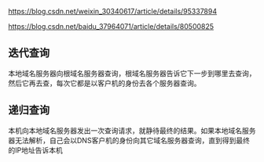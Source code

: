 https://blog.csdn.net/weixin_30340617/article/details/95337894

https://blog.csdn.net/baidu_37964071/article/details/80500825

## 迭代查询

  本地域名服务器向根域名服务器查询，根域名服务器告诉它下一步到哪里去查询，然后它再去查，每次它都是以客户机的身份去各个服务器查询。

  
## 递归查询

  本机向本地域名服务器发出一次查询请求，就静待最终的结果。如果本地域名服务器无法解析，自己会以DNS客户机的身份向其它域名服务器查询，直到得到最终的IP地址告诉本机 

## 